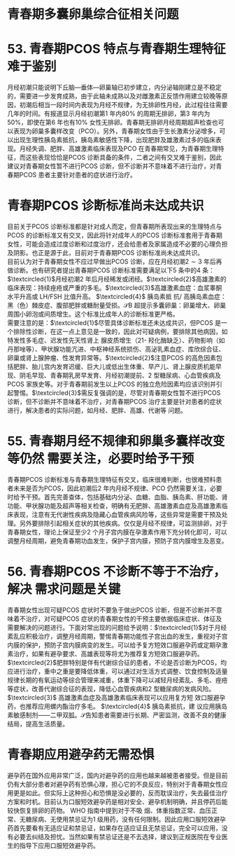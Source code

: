 # 青春期多囊卵巢综合征相关问题  
# 53. 青春期PCOS 特点与青春期生理特征难于鉴别  
月经初潮只能说明下丘脑—垂体—卵巢轴已初步建立，内分泌轴刚建立是不稳定的，需要进一步发育成熟，由于此轴未成熟以及对雌激素正反馈作用建立较晚等原因，初潮后相当一段时间内表现为月经不规律，为无排卵性月经，此过程往往需要几年的时间。有报道显示月经初潮第1 年内$80\%$ 的周期无排卵，第3 年内为$50\%$，即使在第6 年也有$10\%$ 女性无排卵。青春期无排卵月经周期超声检查也可以表现为卵巢多囊样改变（PCO）。另外，青春期女性由于生长激素分泌增多，可以出现生理性胰岛素抵抗，胰岛素敏感性下降，出现肥胖及雄激素过多的临床表现。月经失调、肥胖、高雄激素临床表现及PCO 在青春期常见，为青春期生理特征，而这些表现恰恰是PCOS 诊断具备的条件，二者之间有交叉难于鉴别，因此建议对青春期女性暂不进行PCOS 诊断，但不诊断并不意味着不进行治疗，对青春期PCOS 患者主要针对患者的症状进行治疗。  
#  青春期PCOS 诊断标准尚未达成共识  
目前关于PCOS 诊断标准都是针对成人而定，但青春期所表现出来的生理特点与PCOS 的诊断标准又有交叉，因此将针对成年人的PCOS 诊断标准套用于青春期女性，可能会造成过度诊断和过度治疗，还会给患者及家属造成不必要的心理负担及阴影。也正是源于此，目前对于青春期PCOS 诊断标准尚未达成共识。  
目前认为对于青春期女性不应过早做出PCOS 诊断，应在月经初潮$2\sim3$ 年后再做诊断。也有研究者提出青春期PCOS 诊断标准需要满足以下5 条中的4 条：$\textcircled{1}$月经初潮2 年后月经稀发或闭经。$\textcircled{2}$高雄激素的临床表现：持续痤疮或严重的多毛。$\textcircled{3}$高雄激素血症：血浆睾酮水平升高或 LH/FSH  比值升高。 $\textcircled{4}$ 胰岛素抵 抗/ 高胰岛素血症：黑（色）棘皮症、腹部肥胖或糖耐量受损。$\mathcal{S}$B 超提示多囊卵巢：卵巢增大、卵巢周围小卵泡或间质增生。这个标准比成年人的诊断标准更严格。  
需要注意的是：$\textcircled{1}$尽管具体诊断标准还未达成共识，但PCOS 是一个排除性诊断，在这一点上意见是一致的，因此对可疑病例，要排除其他病因，如特发性多毛症、迟发性先天性肾上 腺皮质增生（21- 羟化酶缺乏）、药物影响（如丹那唑等）、甲状腺功能亢进、中枢神经系统损伤、高泌乳素血症、库欣综合征、卵巢或肾上腺肿瘤、性发育异常等。$\textcircled{2}$注意PCOS 的高危因素包括肥胖、胎儿宫内发育迟缓、巨大儿或低出生体重、早产儿、肾上腺皮质机能早现、阴毛早现、青春期乳房早发育、月经初潮提前、2 型糖尿病、心血管疾病及PCOS 家族史等。对于青春期前发生以上PCOS 的独立危险因素均应该识别并引起警惕。$\textcircled{3}$需反复强调的是，尽管对青春期女性暂不进行PCOS 诊断，但不诊断并不意味着不治疗，对青春期PCOS 治疗主要是针对患者的症状进行，解决患者的实际问题，如月经、肥胖、高雄、代谢等 问题。  
# 55.  青春期月经不规律和卵巢多囊样改变等仍然 需要关注，必要时给予干预  
青春期PCOS 诊断标准与青春期生理特征有交叉，临床很难判断，也很难预料患者未来是否为PCOS，因此初潮后2 年内月经不规律、PCO 仍然需要关注，必要时给予干预。首先完善查体，包括基础内分泌、血糖、血脂、胰岛素、肝功能、肾功能、甲状腺功能及超声等相关检查，明确有无肥胖、高雄激素血症及高雄激素临床表现，注意有无代谢性疾病及隐藏心血管疾病风险等，这些异常是需要干预及处理。另外要排除引起相关症状的其他疾病。仅仅是月经不规律，可监测排卵，对于青春期女性，理论上保证至少2 个月子宫内膜在孕激素作用下充分转化即可，可以调整月经周期，避免青春期功血发生，保护子宫内膜，预防子宫内膜增生及恶变。  
# 56.  青春期PCOS 不诊断不等于不治疗，解决  需求问题是关键  
青春期女性出现可疑PCOS 症状时不要急于做出PCOS 诊断，但是不诊断并不意味着不治疗，对可疑PCOS 症状的青春期女性的干预主要依据临床症状、体征及需要解决的问题进行。下面对常出现的问题给予说明：$\textcircled{1}$对于月经紊乱应积极治疗，调整月经周期，警惕青春期功能性子宫出血的发生，重视对子宫内膜的保护，预防子宫内膜病变的发生。可以给予复方短效口服避孕药或定期孕激素治疗，如果有避孕要求、高雄表现等将尤为推荐复方短效口服避孕药。$\textcircled{2}$肥胖特别是伴有代谢综合征的患者，不论是否诊断为PCOS，均应进行治疗，重中之重是要降低体重，可以通过对生活方式调整、饮食控制及适量规律长期的有氧运动等综合管理来减重，体重下降可以减轻月经紊乱、多毛、痤疮等症状，改善代谢综合征的表现，降低心血管疾病和2 型糖尿病的发病风险。 $\textcircled{3}$ 高雄激素血症及高雄激素临床表现可以应用复方短 效口服避孕药，也推荐应用螺内酯治疗多毛。 $\textcircled{4}$ 胰岛素抵抗，建 议应用胰岛素敏感制剂——二甲双胍。$\mathcal{S}$告知患者需要进行长期、严密监测，改善不良的健康结局，提高生活质量。  
#  青春期应用避孕药无需恐惧  
避孕药在国外应用非常广泛，国内对避孕药的应用也越来越被患者接受。但是目前仍有大部分患者对避孕药有恐惧心理，担心它的不良反应，特别对于青春期女性应用更是如此。但实际上这种担心和恐惧是没必要的，反而耽误治疗，失去最佳治疗方案和时机。目前认为口服短效避孕药是相对安全、避孕机制明确，并且停药后能较快恢复排卵的药物。 WHO  指南中提到对于不吸 烟、体重指数正常、血压正常、无糖尿病、无使用禁忌证为1 级用药，没有任何限制。因此应用口服短效避孕药首先要看有无适应证和禁忌证，如果存在适应证且无禁忌证，完全可以应用，没有必要去纠结及担忧。当然如果有禁忌证还是不去选择，建议到正规医院在专业医生的指导下应用口服短效避孕药。  